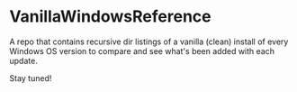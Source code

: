 # VanillaWindowsReference
A repo that contains recursive dir listings of a vanilla (clean) install of every Windows OS version to compare and see what's been added with each update. 

Stay tuned! 
